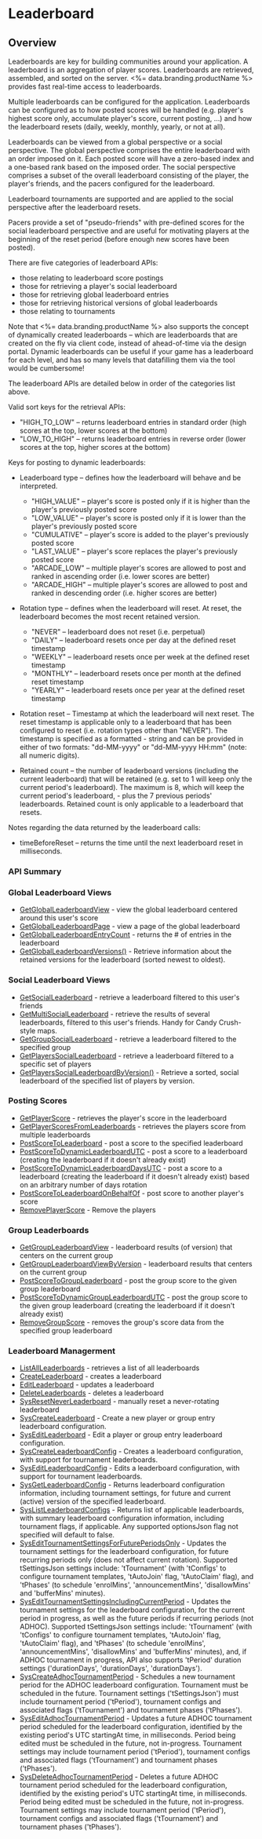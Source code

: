 # Leaderboard
## Overview



Leaderboards are key for building communities around your application.  A leaderboard is an aggregation of player scores.  Leaderboards are retrieved, assembled, and sorted on the server.  <%= data.branding.productName %> provides fast real-time access to leaderboards.

Multiple leaderboards can be configured for the application.  Leaderboards can be configured as to how posted scores will be handled (e.g. player's highest score only, accumulate player's score, current posting, …) and how the leaderboard resets (daily, weekly, monthly, yearly, or not at all).

Leaderboards can be viewed from a global perspective or a social perspective. The global perspective comprises the entire leaderboard with an order imposed on it.  Each posted score will have a zero-based index and a one-based rank based on the imposed order.  The social perspective comprises a subset of the overall leaderboard consisting of the player, the player's friends, and the pacers configured for the leaderboard.

Leaderboard tournaments are supported and are applied to the social perspective after the leaderboard resets.

Pacers provide a set of "pseudo-friends" with pre-defined scores for the social leaderboard perspective and are useful for motivating players at the beginning of the reset period (before enough new scores have been posted).

There are five categories of leaderboard APIs:

- those relating to leaderboard score postings
- those for retrieving a player's social leaderboard
- those for retrieving global leaderboard entries
- those for retrieving historical versions of global leaderboards
- those relating to tournaments

Note that <%= data.branding.productName %> also supports the concept of dynamically created leaderboards – which are leaderboards that are created on the fly via client code, instead of ahead-of-time via the design portal. Dynamic leaderboards can be useful if your game has a leaderboard for each level, and has so many levels that datafilling them via the tool would be cumbersome!

The leaderboard APIs are detailed below in order of the categories list above.

Valid sort keys for the retrieval APIs:

- "HIGH_TO_LOW" – returns leaderboard entries in standard order (high scores at the top, lower scores at the bottom)
- "LOW_TO_HIGH" – returns leaderboard entries in reverse order (lower scores at the top, higher scores at the bottom)

Keys for posting to dynamic leaderboards:

- Leaderboard type – defines how the leaderboard will behave and be interpreted.
  - "HIGH_VALUE" – player's score is posted only if it is higher than the player's previously posted score
  - "LOW_VALUE" – player's score is posted only if it is lower than the player's previously posted score
  - "CUMULATIVE" – player's score is added to the player's previously posted score
  - "LAST_VALUE" – player's score replaces the player's previously posted score
  - "ARCADE_LOW" – multiple player's scores are allowed to post and ranked in ascending order (i.e. lower scores are better) 
  - "ARCADE_HIGH" – multiple player's scores are allowed to post and ranked in descending order (i.e. higher scores are better)

- Rotation type – defines when the leaderboard will reset.  At reset, the leaderboard becomes the most recent retained version.
  - "NEVER" – leaderboard does not reset (i.e. perpetual)
  - "DAILY" – leaderboard resets once per day at the defined reset timestamp
  - "WEEKLY" – leaderboard resets once per week at the defined reset timestamp
  - "MONTHLY" – leaderboard resets once per month at the defined reset timestamp
  - "YEARLY" – leaderboard resets once per year at the defined reset timestamp
- Rotation reset – Timestamp at which the leaderboard will next reset.  The reset timestamp is applicable only to a leaderboard that has been configured to reset (i.e. rotation types other than "NEVER").  The timestamp is specified as a formatted - string and can be provided in either of two formats: "dd-MM-yyyy"  or "dd-MM-yyyy  HH:mm" (note: all numeric digits).
- Retained count – the number of leaderboard versions (including the current leaderboard) that will be retained (e.g. set to 1 will keep only the current period's leaderboard).  The maximum is 8, which will keep the current period's leaderboard, - plus the 7 previous periods' leaderboards.  Retained count is only applicable to a leaderboard that resets.

Notes regarding the data returned by the leaderboard calls:

- timeBeforeReset – returns the time until the next leaderboard reset in milliseconds.

### API Summary

### Global Leaderboard Views

* [GetGlobalLeaderboardView](/api/capi/leaderboard/getgloballeaderboardview) - view the global leaderboard centered around this user's score
* [GetGlobalLeaderboardPage](/api/capi/leaderboard/getgloballeaderboardpage) - view a page of the global leaderboard
* [GetGlobalLeaderboardEntryCount](/api/capi/leaderboard/getgloballeaderboardentrycount) - returns the # of entries in the leaderboard
* [GetGlobalLeaderboardVersions()](/api/capi/leaderboard/getgloballeaderboardversions) - Retrieve information about the retained versions for the leaderboard (sorted newest to oldest).


### Social Leaderboard Views

* [GetSocialLeaderboard](/api/capi/leaderboard/getsocialleaderboard) - retrieve a leaderboard filtered to this user's friends
* [GetMultiSocialLeaderboard](/api/capi/leaderboard/getmultisocialleaderboard) - retrieve the results of several leaderboards, filtered to this user's friends. Handy for Candy Crush-style maps.
* [GetGroupSocialLeaderboard](/api/capi/leaderboard/getgroupsocialleaderboard) - retrieve a leaderboard filtered to the specified group
* [GetPlayersSocialLeaderboard](/api/capi/leaderboard/getplayerssocialleaderboard) - retrieve a leaderboard filtered to a specific set of players
* [GetPlayersSocialLeaderboardByVersion()](/api/capi/leaderboard/getplayerssocialleaderboardbyversion) - Retrieve a sorted, social leaderboard of the specified list of players by version.


### Posting Scores

* [GetPlayerScore](/api/capi/leaderboard/getplayerscore) - retrieves the player's score in the leaderboard
* [GetPlayerScoresFromLeaderboards](/api/capi/leaderboard/getplayerscoresfromleaderboards) - retrieves the players score from multiple leaderboards
* [PostScoreToLeaderboard](/api/capi/leaderboard/postscoretoleaderboard) - post a score to the specified leaderboard
* [PostScoreToDynamicLeaderboardUTC](/api/capi/leaderboard/postscoretodynamicleaderboardutc) - post a score to a leaderboard (creating the leaderboard if it doesn't already exist)
* [PostScoreToDynamicLeaderboardDaysUTC](/api/capi/leaderboard/postscoretodynamicleaderboarddaysutc) - post a score to a leaderboard (creating the leaderboard if it doesn't already exist) based on an arbitrary number of days rotation
* [PostScoreToLeaderboardOnBehalfOf](/api/capi/leaderboard/postscoretoleaderboardonbehalfof) - post score to another player's score
* [RemovePlayerScore](/api/capi/leaderboard/removeplayerscore) - Remove the players


### Group Leaderboards

* [GetGroupLeaderboardView](/api/capi/leaderboard/getgroupleaderboardview) - leaderboard results (of version) that centers on the current group
* [GetGroupLeaderboardViewByVersion](/api/capi/leaderboard/getgroupleaderboardviewbyversion) - leaderboard results that centers on the current group
* [PostScoreToGroupLeaderboard](/api/capi/leaderboard/postscoretogroupleaderboard) - post the group score to the given group leaderboard
* [PostScoreToDynamicGroupLeaderboardUTC](/api/capi/leaderboard/postscoretodynamicgroupleaderboardutc) - post the group score to the given group leaderboard (creating the leaderboard if it doesn't already exist)
* [RemoveGroupScore](/api/capi/leaderboard/removegroupscore) - removes the group's score data from the specified group leaderboard

### Leaderboard Managerment

* [ListAllLeaderboards](/api/capi/leaderboard/listallleaderboards) - retrieves a list of all leaderboards
* [CreateLeaderboard](/api/capi/leaderboard/createleaderboard) - creates a leaderboard
* [EditLeaderboard](/api/capi/leaderboard/editleaderboard) - updates a leaderboard
* [DeleteLeaderboards](/api/capi/leaderboard/deleteleaderboards) - deletes a leaderboard
* [SysResetNeverLeaderboard](/api/capi/leaderboard/sysresetneverleaderboard) - manually reset a never-rotating leaderboard
* [SysCreateLeaderboard](/api/capi/leaderboard/syscreateleaderboard) - Create a new player or group entry leaderboard configuration.
* [SysEditLeaderboard](/api/capi/leaderboard/syseditleaderboard) - Edit a player or group entry leaderboard configuration.
* [SysCreateLeaderboardConfig](/api/capi/leaderboard/syscreateleaderboardconfig) - Creates a leaderboard configuration, with support for tournament leaderboards.
* [SysEditLeaderboardConfig](/api/capi/leaderboard/syseditleaderboardconfig) - Edits a leaderboard configuration, with support for tournament leaderboards.
* [SysGetLeaderboardConfig](/api/capi/leaderboard/sysgetleaderboardconfig) - Returns leaderboard configuration information, including tournament settings, for future and current (active) version of the specified leaderboard.
* [SysListLeaderboardConfigs](/api/capi/leaderboard/syslistleaderboardconfigs) - Returns list of applicable leaderboards, with summary leaderboard configuration information, including tournament flags, if applicable. Any supported optionsJson flag not specified will default to false.
* [SysEditTournamentSettingsForFuturePeriodsOnly](/api/capi/leaderboard/sysddittournamentsettingsforfutureperiodsonly) - Updates the tournament settings for the leaderboard configuration, for future recurring periods only (does not affect current rotation). Supported tSettingsJson settings include: 'tTournament' (with 'tConfigs' to configure tournament templates, 'tAutoJoin' flag, 'tAutoClaim' flag), and 'tPhases' (to schedule 'enrolMins', 'announcementMins', 'disallowMins' and 'bufferMins' minutes).
* [SysEditTournamentSettingsIncludingCurrentPeriod](/api/capi/leaderboard/sysedittournamentsettingsincludingcurrentperiod) - Updates the tournament settings for the leaderboard configuration, for the current period in progress, as well as the future periods if recurring periods (not ADHOC). Supported tSettingsJson settings include: 'tTournament' (with 'tConfigs' to configure tournament templates, 'tAutoJoin' flag, 'tAutoClaim' flag), and 'tPhases' (to schedule 'enrolMins', 'announcementMins', 'disallowMins' and 'bufferMins' minutes), and, if ADHOC tournament in progress, API also supports 'tPeriod' duration settings ('durationDays', 'durationDays', 'durationDays').
* [SysCreateAdhocTournamentPeriod](/api/capi/leaderboard/syscreateadhoctournamentperiod) - Schedules a new tournament period for the ADHOC leaderboard configuration. Tournament must be scheduled in the future. Tournament settings ('tSettingsJson') must include tournament period ('tPeriod'), tournament configs and associated flags ('tTournament') and tournament phases ('tPhases').
* [SysEditAdhocTournamentPeriod](/api/capi/leaderboard/syseditadhoctournamentperiod) - Updates a future ADHOC tournament period scheduled for the leaderboard configuration, identified by the existing period's UTC startingAt time, in milliseconds. Period being edited must be scheduled in the future, not in-progress. Tournament settings may include tournament period ('tPeriod'), tournament configs and associated flags ('tTournament') and tournament phases ('tPhases').
* [SysDeleteAdhocTournamentPeriod](/api/capi/leaderboard/sysdeleteadhoctournamentperiod) - Deletes a future ADHOC tournament period scheduled for the leaderboard configuration, identified by the existing period's UTC startingAt time, in milliseconds. Period being edited must be scheduled in the future, not in-progress. Tournament settings may include tournament period ('tPeriod'), tournament configs and associated flags ('tTournament') and tournament phases ('tPhases').
  

<DocCardList />